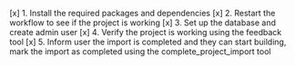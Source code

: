 [x] 1. Install the required packages and dependencies
[x] 2. Restart the workflow to see if the project is working
[x] 3. Set up the database and create admin user
[x] 4. Verify the project is working using the feedback tool
[x] 5. Inform user the import is completed and they can start building, mark the import as completed using the complete_project_import tool